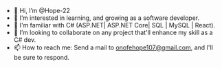 - 👋 Hi, I’m @Hope-22
- 👀 I’m interested in learning, and growing as a software developer.
- 🌱 I'm familiar with C# (ASP.NET| ASP.NET Core| SQL | MySQL | React).
- 💞️ I’m looking to collaborate on any project that'll enhance my skill as a C# dev.
- 📫 How to reach me: Send a mail to onofehope107@gmail.com, and I'll be sure to respond.

<!---
Hope-22/Hope-22 is a ✨ special ✨ repository because its `README.md` (this file) appears on your GitHub profile.
You can click the Preview link to take a look at your changes.
--->
